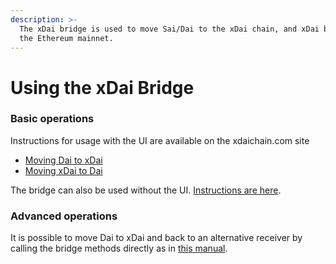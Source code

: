 ```yaml
---
description: >-
  The xDai bridge is used to move Sai/Dai to the xDai chain, and xDai back to
  the Ethereum mainnet.
---
```


# Using the xDai Bridge

### Basic operations

Instructions for usage with the UI are available on the xdaichain.com site

* [Moving Dai to xDai](https://www.xdaichain.com/for-users/bridges/converting-xdai-via-bridge/moving-dai-to-xdai)
* [Moving xDai to Dai](https://www.xdaichain.com/for-users/bridges/converting-xdai-via-bridge/moving-xdai-to-dai)

The bridge can also be used without the UI. [Instructions are here](how-to-use-xdai-bridge-without-ui.md).

### Advanced operations

It is possible to move Dai to xDai and back to an alternative receiver by calling the bridge methods directly as in [this manual](https://docs.tokenbridge.net/xdai-bridge/using-the-xdai-bridge/alternative-receiver-for-the-xdai-bridge).
